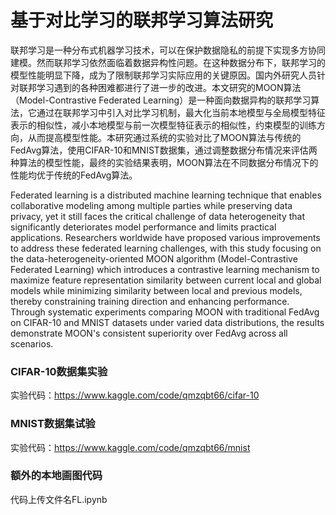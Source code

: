 # 基于对比学习的联邦学习算法研究
联邦学习是一种分布式机器学习技术，可以在保护数据隐私的前提下实现多方协同建模。然而联邦学习依然面临着数据异构性问题。在这种数据分布下，联邦学习的模型性能明显下降，成为了限制联邦学习实际应用的关键原因。国内外研究人员针对联邦学习遇到的各种困难都进行了进一步的改进。本文研究的MOON算法（Model-Contrastive Federated Learning）是一种面向数据异构的联邦学习算法，它通过在联邦学习中引入对比学习机制，最大化当前本地模型与全局模型特征表示的相似性，减小本地模型与前一次模型特征表示的相似性，约束模型的训练方向，从而提高模型性能。本研究通过系统的实验对比了MOON算法与传统的FedAvg算法，使用CIFAR-10和MNIST数据集，通过调整数据分布情况来评估两种算法的模型性能，最终的实验结果表明，MOON算法在不同数据分布情况下的性能均优于传统的FedAvg算法。

Federated learning is a distributed machine learning technique that enables collaborative modeling among multiple parties while preserving data privacy, yet it still faces the critical challenge of data heterogeneity that significantly deteriorates model performance and limits practical applications. Researchers worldwide have proposed various improvements to address these federated learning challenges, with this study focusing on the data-heterogeneity-oriented MOON algorithm (Model-Contrastive Federated Learning) which introduces a contrastive learning mechanism to maximize feature representation similarity between current local and global models while minimizing similarity between local and previous models, thereby constraining training direction and enhancing performance. Through systematic experiments comparing MOON with traditional FedAvg on CIFAR-10 and MNIST datasets under varied data distributions, the results demonstrate MOON's consistent superiority over FedAvg across all scenarios.


### CIFAR-10数据集实验

实验代码：https://www.kaggle.com/code/qmzqbt66/cifar-10


### MNIST数据集试验

实验代码：https://www.kaggle.com/code/qmzqbt66/mnist

### 额外的本地画图代码

代码上传文件名FL.ipynb
